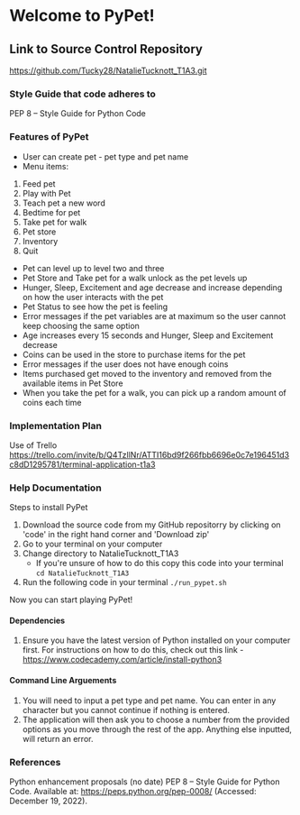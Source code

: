 # Welcome to PyPet!

## Link to Source Control Repository

https://github.com/Tucky28/NatalieTucknott_T1A3.git

### Style Guide that code adheres to

PEP 8 – Style Guide for Python Code

### Features of PyPet

- User can create pet - pet type and pet name
- Menu items:

1. Feed pet
2. Play with Pet
3. Teach pet a new word
4. Bedtime for pet
5. Take pet for walk
6. Pet store
7. Inventory
8. Quit

- Pet can level up to level two and three
- Pet Store and Take pet for a walk unlock as the pet levels up
- Hunger, Sleep, Excitement and age decrease and increase depending on how the user interacts with the pet
- Pet Status to see how the pet is feeling
- Error messages if the pet variables are at maximum so the user cannot keep choosing the same option
- Age increases every 15 seconds and Hunger, Sleep and Excitement decrease
- Coins can be used in the store to purchase items for the pet
- Error messages if the user does not have enough coins
- Items purchased get moved to the inventory and removed from the available items in Pet Store
- When you take the pet for a walk, you can pick up a random amount of coins each time

### Implementation Plan

Use of Trello
https://trello.com/invite/b/Q4TzllNr/ATTI16bd9f266fbb6696e0c7e196451d3c8dD1295781/terminal-application-t1a3

### Help Documentation

Steps to install PyPet

1. Download the source code from my GitHub repositorry by clicking on 'code' in the right hand corner and 'Download zip'
2. Go to your terminal on your computer
3. Change directory to NatalieTucknott_T1A3
   - If you're unsure of how to do this copy this code into your terminal `cd NatalieTucknott_T1A3`
4. Run the following code in your terminal `./run_pypet.sh`

Now you can start playing PyPet!

#### Dependencies

1. Ensure you have the latest version of Python installed on your computer first. For instructions on how to do this, check out this link - https://www.codecademy.com/article/install-python3

#### Command Line Arguements

1. You will need to input a pet type and pet name. You can enter in any character but you cannot continue if nothing is entered.
2. The application will then ask you to choose a number from the provided options as you move through the rest of the app. Anything else inputted, will return an error.

### References

Python enhancement proposals (no date) PEP 8 – Style Guide for Python Code. Available at: https://peps.python.org/pep-0008/ (Accessed: December 19, 2022).
